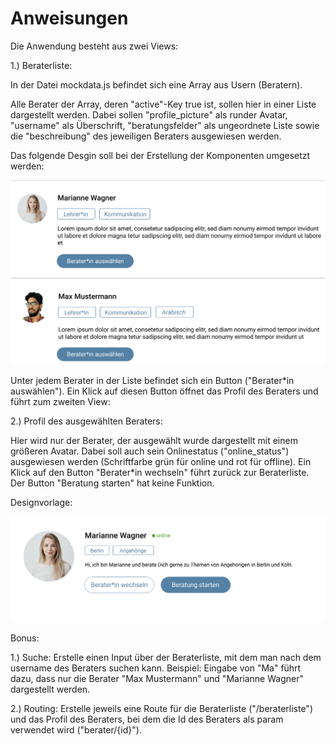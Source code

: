 # Anweisungen

Die Anwendung besteht aus zwei Views:

1.) Beraterliste:

In der Datei mockdata.js befindet sich eine Array aus Usern (Beratern).

Alle Berater der Array, deren "active"-Key true ist, sollen hier in einer Liste dargestellt werden. Dabei sollen "profile_picture" als runder Avatar, "username" als Überschrift, "beratungsfelder" als ungeordnete Liste sowie die "beschreibung" des jeweiligen Beraters ausgewiesen werden.

Das folgende Desgin soll bei der Erstellung der Komponenten umgesetzt werden:

![userlist](./userlist.png)

Unter jedem Berater in der Liste befindet sich ein Button ("Berater\*in auswählen"). Ein Klick auf diesen Button öffnet das Profil des Beraters und führt zum zweiten View:

2.) Profil des ausgewählten Beraters:

Hier wird nur der Berater, der ausgewählt wurde dargestellt mit einem größeren Avatar. Dabei soll auch sein Onlinestatus ("online_status") ausgewiesen werden (Schriftfarbe grün für online und rot für offline). Ein Klick auf den Button "Berater\*in wechseln" führt zurück zur Beraterliste. Der Button "Beratung starten" hat keine Funktion.

Designvorlage:

![profile](./profile.png)

Bonus:

1.) Suche:
Erstelle einen Input über der Beraterliste, mit dem man nach dem username des Beraters suchen kann. Beispiel: Eingabe von "Ma" führt dazu, dass nur die Berater "Max Mustermann" und "Marianne Wagner" dargestellt werden.

2.) Routing:
Erstelle jeweils eine Route für die Beraterliste ("/beraterliste") und das Profil des Beraters, bei dem die Id des Beraters als param verwendet wird ("berater/{id}").
